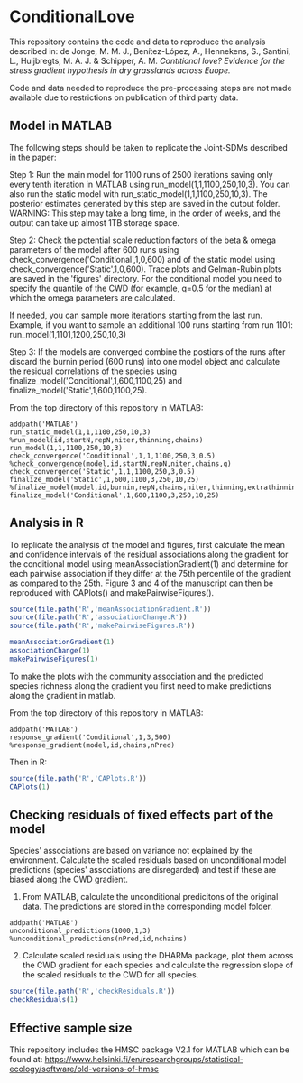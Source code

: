 # ConditionalLove

This repository contains the code and data to reproduce the analysis described in:
de Jonge, M. M. J., Benítez-López, A., Hennekens, S., Santini, L., Huijbregts, M. A. J. & Schipper, A. M. <i>Contitional love? Evidence for the stress gradient hypothesis in dry grasslands across Euope.</i> 

Code and data needed to reproduce the pre-processing steps are not made available due to restrictions on publication of third party data. 

## Model in MATLAB
The following steps should be taken to replicate the Joint-SDMs described in the paper: 

Step 1: Run the main model for 1100 runs of 2500 iterations saving only every tenth iteration in MATLAB using run_model(1,1,1100,250,10,3). You can also run the static model with run_static_model(1,1,1100,250,10,3). The posterior estimates generated by this step are saved in the output folder. WARNING: This step may take a long time, in the order of weeks, and the output can take up almost 1TB storage space. 

Step 2: Check the potential scale reduction factors of the beta & omega parameters of the model after 600 runs using check_convergence('Conditional',1,0,600) and of the static model using check_convergence('Static',1,0,600). Trace plots and Gelman-Rubin plots are saved in the 'figures' directory. For the conditional model you need to specify the quantile of the CWD (for example, q=0.5 for the median) at which the omega parameters are calculated. 

If needed, you can sample more iterations starting from the last run. Example, if you want to sample an additional 100 runs starting from run 1101: run_model(1,1101,1200,250,10,3)

Step 3: If the models are converged combine the postiors of the runs after discard the burnin period (600 runs) into one model object and calculate the residual correlations of the species using finalize_model('Conditional',1,600,1100,25) and finalize_model('Static',1,600,1100,25).

From the top directory of this repository in MATLAB:
```
addpath('MATLAB')
run_static_model(1,1,1100,250,10,3) %run_model(id,startN,repN,niter,thinning,chains)
run_model(1,1,1100,250,10,3)
check_convergence('Conditional',1,1,1100,250,3,0.5) %check_convergence(model,id,startN,repN,niter,chains,q)
check_convergence('Static',1,1,1100,250,3,0.5)
finalize_model('Static',1,600,1100,3,250,10,25) %finalize_model(model,id,burnin,repN,chains,niter,thinning,extrathinning)
finalize_model('Conditional',1,600,1100,3,250,10,25)
```

## Analysis in R
To replicate the analysis of the model and figures, first calculate the mean and confidence intervals of the residual associations along the gradient for the conditional model using meanAssociationGradient(1) and determine for each pairwise association if they differ at the 75th percentile of the gradient as compared to the 25th. Figure 3 and 4 of the manuscript can then be reproduced with CAPlots() and makePairwiseFigures(). 

```r
source(file.path('R','meanAssociationGradient.R'))
source(file.path('R','associationChange.R'))
source(file.path('R','makePairwiseFigures.R'))

meanAssociationGradient(1)
associationChange(1)
makePairwiseFigures(1)

```
To make the plots with the community association and the predicted species richness along the gradient you first need to make predictions along the gradient in matlab.

From the top directory of this repository in MATLAB:
```
addpath('MATLAB')
response_gradient('Conditional',1,3,500) %response_gradient(model,id,chains,nPred)
```

Then in R:
```r
source(file.path('R','CAPlots.R'))
CAPlots(1)
```

## Checking residuals of fixed effects part of the model
Species' associations are based on variance not explained by the environment. Calculate the scaled residuals based on unconditional model predictions (species' associations are disregarded) and test if these are biased along the CWD gradient.  

1. From MATLAB, calculate the unconditional predicitons of the original data. The predictions are stored in the corresponding model folder. 
```
addpath('MATLAB')
unconditional_predictions(1000,1,3) %unconditional_predictions(nPred,id,nchains)
```

2. Calculate scaled residuals using the DHARMa package, plot them across the CWD gradient for each species and calculate the regression slope of the scaled residuals to the CWD for all species.  

```r
source(file.path('R','checkResiduals.R'))
checkResiduals(1)
```

## Effective sample size

This repository includes the HMSC package V2.1 for MATLAB which can be found at: https://www.helsinki.fi/en/researchgroups/statistical-ecology/software/old-versions-of-hmsc

 
